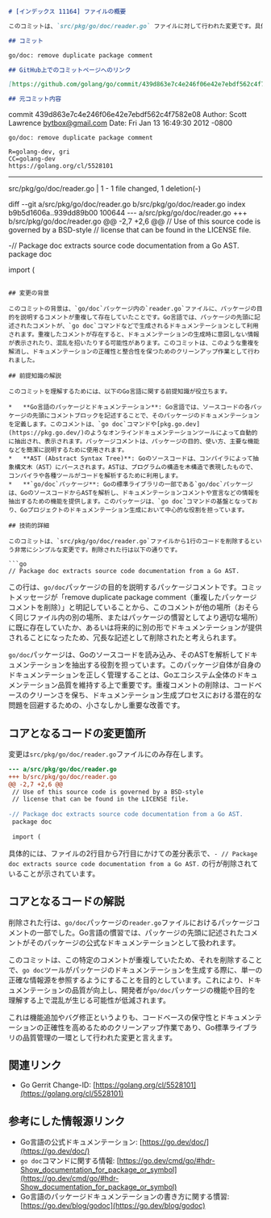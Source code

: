 ```markdown
# [インデックス 11164] ファイルの概要

このコミットは、`src/pkg/go/doc/reader.go` ファイルに対して行われた変更です。具体的には、このファイルから重複したパッケージコメントが削除されています。

## コミット

go/doc: remove duplicate package comment

## GitHub上でのコミットページへのリンク

[https://github.com/golang/go/commit/439d863e7c4e246f06e42e7ebdf562c4f7582e08](https://github.com/golang/go/commit/439d863e7c4e246f06e42e7ebdf562c4f7582e08)

## 元コミット内容

```
commit 439d863e7c4e246f06e42e7ebdf562c4f7582e08
Author: Scott Lawrence <bytbox@gmail.com>
Date:   Fri Jan 13 16:49:30 2012 -0800

    go/doc: remove duplicate package comment
    
    R=golang-dev, gri
    CC=golang-dev
    https://golang.org/cl/5528101
---
 src/pkg/go/doc/reader.go | 1 -
 1 file changed, 1 deletion(-)

diff --git a/src/pkg/go/doc/reader.go b/src/pkg/go/doc/reader.go
index b9b5d1606a..939dd89b00 100644
--- a/src/pkg/go/doc/reader.go
+++ b/src/pkg/go/doc/reader.go
@@ -2,7 +2,6 @@
 // Use of this source code is governed by a BSD-style
 // license that can be found in the LICENSE file.
 
-// Package doc extracts source code documentation from a Go AST.
 package doc
 
 import (
```

## 変更の背景

このコミットの背景は、`go/doc`パッケージ内の`reader.go`ファイルに、パッケージの目的を説明するコメントが重複して存在していたことです。Go言語では、パッケージの先頭に記述されたコメントが、`go doc`コマンドなどで生成されるドキュメンテーションとして利用されます。重複したコメントが存在すると、ドキュメンテーションの生成時に意図しない情報が表示されたり、混乱を招いたりする可能性があります。このコミットは、このような重複を解消し、ドキュメンテーションの正確性と整合性を保つためのクリーンアップ作業として行われました。

## 前提知識の解説

このコミットを理解するためには、以下のGo言語に関する前提知識が役立ちます。

*   **Go言語のパッケージとドキュメンテーション**: Go言語では、ソースコードの各パッケージの先頭にコメントブロックを記述することで、そのパッケージのドキュメンテーションを定義します。このコメントは、`go doc`コマンドや[pkg.go.dev](https://pkg.go.dev/)のようなオンラインドキュメンテーションツールによって自動的に抽出され、表示されます。パッケージコメントは、パッケージの目的、使い方、主要な機能などを簡潔に説明するために使用されます。
*   **AST (Abstract Syntax Tree)**: Goのソースコードは、コンパイラによって抽象構文木（AST）にパースされます。ASTは、プログラムの構造を木構造で表現したもので、コンパイラや各種ツールがコードを解析するために利用します。
*   **`go/doc`パッケージ**: Goの標準ライブラリの一部である`go/doc`パッケージは、GoのソースコードからASTを解析し、ドキュメンテーションコメントや宣言などの情報を抽出するための機能を提供します。このパッケージは、`go doc`コマンドの基盤となっており、Goプロジェクトのドキュメンテーション生成において中心的な役割を担っています。

## 技術的詳細

このコミットは、`src/pkg/go/doc/reader.go`ファイルから1行のコードを削除するという非常にシンプルな変更です。削除された行は以下の通りです。

```go
// Package doc extracts source code documentation from a Go AST.
```

この行は、`go/doc`パッケージの目的を説明するパッケージコメントです。コミットメッセージが「remove duplicate package comment（重複したパッケージコメントを削除）」と明記していることから、このコメントが他の場所（おそらく同じファイル内の別の場所、またはパッケージの慣習としてより適切な場所）に既に存在していたか、あるいは将来的に別の形でドキュメンテーションが提供されることになったため、冗長な記述として削除されたと考えられます。

`go/doc`パッケージは、Goのソースコードを読み込み、そのASTを解析してドキュメンテーションを抽出する役割を担っています。このパッケージ自体が自身のドキュメンテーションを正しく管理することは、Goエコシステム全体のドキュメンテーション品質を維持する上で重要です。重複コメントの削除は、コードベースのクリーンさを保ち、ドキュメンテーション生成プロセスにおける潜在的な問題を回避するための、小さなしかし重要な改善です。

## コアとなるコードの変更箇所

変更は`src/pkg/go/doc/reader.go`ファイルにのみ存在します。

```diff
--- a/src/pkg/go/doc/reader.go
+++ b/src/pkg/go/doc/reader.go
@@ -2,7 +2,6 @@
 // Use of this source code is governed by a BSD-style
 // license that can be found in the LICENSE file.
 
-// Package doc extracts source code documentation from a Go AST.
 package doc
 
 import (
```

具体的には、ファイルの2行目から7行目にかけての差分表示で、`- // Package doc extracts source code documentation from a Go AST.` の行が削除されていることが示されています。

## コアとなるコードの解説

削除された行は、`go/doc`パッケージの`reader.go`ファイルにおけるパッケージコメントの一部でした。Go言語の慣習では、パッケージの先頭に記述されたコメントがそのパッケージの公式なドキュメンテーションとして扱われます。

このコミットは、この特定のコメントが重複していたため、それを削除することで、`go doc`ツールがパッケージのドキュメンテーションを生成する際に、単一の正確な情報源を参照するようにすることを目的としています。これにより、ドキュメンテーションの品質が向上し、開発者が`go/doc`パッケージの機能や目的を理解する上で混乱が生じる可能性が低減されます。

これは機能追加やバグ修正というよりも、コードベースの保守性とドキュメンテーションの正確性を高めるためのクリーンアップ作業であり、Go標準ライブラリの品質管理の一環として行われた変更と言えます。

## 関連リンク

*   Go Gerrit Change-ID: [https://golang.org/cl/5528101](https://golang.org/cl/5528101)

## 参考にした情報源リンク

*   Go言語の公式ドキュメンテーション: [https://go.dev/doc/](https://go.dev/doc/)
*   `go doc`コマンドに関する情報: [https://go.dev/cmd/go/#hdr-Show_documentation_for_package_or_symbol](https://go.dev/cmd/go/#hdr-Show_documentation_for_package_or_symbol)
*   Go言語のパッケージドキュメンテーションの書き方に関する慣習: [https://go.dev/blog/godoc](https://go.dev/blog/godoc)
```

